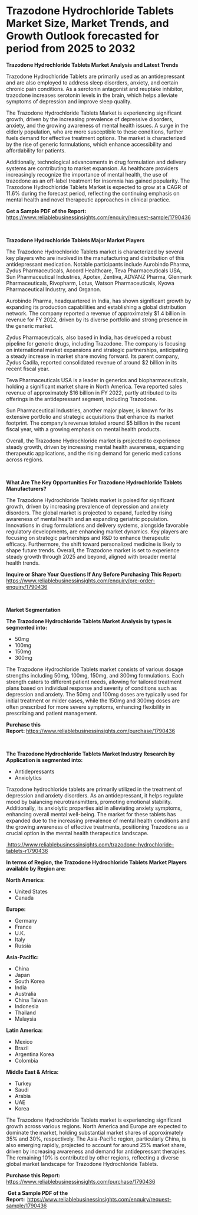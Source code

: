 <p><h1>Trazodone Hydrochloride Tablets Market Size, Market Trends, and Growth Outlook forecasted for period from 2025 to 2032</h1></p><p><strong>Trazodone Hydrochloride Tablets Market Analysis and Latest Trends</strong></p>
<p><p>Trazodone Hydrochloride Tablets are primarily used as an antidepressant and are also employed to address sleep disorders, anxiety, and certain chronic pain conditions. As a serotonin antagonist and reuptake inhibitor, trazodone increases serotonin levels in the brain, which helps alleviate symptoms of depression and improve sleep quality. </p><p>The Trazodone Hydrochloride Tablets Market is experiencing significant growth, driven by the increasing prevalence of depressive disorders, anxiety, and the growing awareness of mental health issues. A surge in the elderly population, who are more susceptible to these conditions, further fuels demand for effective treatment options. The market is characterized by the rise of generic formulations, which enhance accessibility and affordability for patients. </p><p>Additionally, technological advancements in drug formulation and delivery systems are contributing to market expansion. As healthcare providers increasingly recognize the importance of mental health, the use of trazodone as an off-label treatment for insomnia has gained popularity. The Trazodone Hydrochloride Tablets Market is expected to grow at a CAGR of 11.6% during the forecast period, reflecting the continuing emphasis on mental health and novel therapeutic approaches in clinical practice.</p></p>
<p><strong>Get a Sample PDF of the Report:&nbsp;</strong> <a href="https://www.reliablebusinessinsights.com/enquiry/request-sample/1790436?utm_campaign=2446&utm_medium=2&utm_source=Github&utm_content=ia&utm_term=19042025&utm_id=trazodone-hydrochloride-tablets">https://www.reliablebusinessinsights.com/enquiry/request-sample/1790436</a></p>
<p>&nbsp;</p>
<p><strong>Trazodone Hydrochloride Tablets Major Market Players</strong></p>
<p><p>The Trazodone Hydrochloride Tablets market is characterized by several key players who are involved in the manufacturing and distribution of this antidepressant medication. Notable participants include Aurobindo Pharma, Zydus Pharmaceuticals, Accord Healthcare, Teva Pharmaceuticals USA, Sun Pharmaceutical Industries, Apotex, Zentiva, ADVANZ Pharma, Glenmark Pharmaceuticals, Rivopharm, Lotus, Watson Pharmaceuticals, Kyowa Pharmaceutical Industry, and Organon.</p><p>Aurobindo Pharma, headquartered in India, has shown significant growth by expanding its production capabilities and establishing a global distribution network. The company reported a revenue of approximately $1.4 billion in revenue for FY 2022, driven by its diverse portfolio and strong presence in the generic market.</p><p>Zydus Pharmaceuticals, also based in India, has developed a robust pipeline for generic drugs, including Trazodone. The company is focusing on international market expansions and strategic partnerships, anticipating a steady increase in market share moving forward. Its parent company, Zydus Cadila, reported consolidated revenue of around $2 billion in its recent fiscal year.</p><p>Teva Pharmaceuticals USA is a leader in generics and biopharmaceuticals, holding a significant market share in North America. Teva reported sales revenue of approximately $16 billion in FY 2022, partly attributed to its offerings in the antidepressant segment, including Trazodone.</p><p>Sun Pharmaceutical Industries, another major player, is known for its extensive portfolio and strategic acquisitions that enhance its market footprint. The company’s revenue totaled around $5 billion in the recent fiscal year, with a growing emphasis on mental health products.</p><p>Overall, the Trazodone Hydrochloride market is projected to experience steady growth, driven by increasing mental health awareness, expanding therapeutic applications, and the rising demand for generic medications across regions.</p></p>
<p>&nbsp;</p>
<p><strong>What Are The Key Opportunities For Trazodone Hydrochloride Tablets Manufacturers?</strong></p>
<p><p>The Trazodone Hydrochloride Tablets market is poised for significant growth, driven by increasing prevalence of depression and anxiety disorders. The global market is projected to expand, fueled by rising awareness of mental health and an expanding geriatric population. Innovations in drug formulations and delivery systems, alongside favorable regulatory developments, are enhancing market dynamics. Key players are focusing on strategic partnerships and R&D to enhance therapeutic efficacy. Furthermore, the shift toward personalized medicine is likely to shape future trends. Overall, the Trazodone market is set to experience steady growth through 2025 and beyond, aligned with broader mental health trends.</p></p>
<p><strong>Inquire or Share Your Questions If Any Before Purchasing This Report:</strong> <a href="https://www.reliablebusinessinsights.com/enquiry/pre-order-enquiry/1790436?utm_campaign=2446&utm_medium=2&utm_source=Github&utm_content=ia&utm_term=19042025&utm_id=trazodone-hydrochloride-tablets">https://www.reliablebusinessinsights.com/enquiry/pre-order-enquiry/1790436</a></p>
<p>&nbsp;</p>
<p><strong>Market Segmentation</strong></p>
<p><strong>The Trazodone Hydrochloride Tablets Market Analysis by types is segmented into:</strong></p>
<p><ul><li>50mg</li><li>100mg</li><li>150mg</li><li>300mg</li></ul></p>
<p><p>The Trazodone Hydrochloride Tablets market consists of various dosage strengths including 50mg, 100mg, 150mg, and 300mg formulations. Each strength caters to different patient needs, allowing for tailored treatment plans based on individual response and severity of conditions such as depression and anxiety. The 50mg and 100mg doses are typically used for initial treatment or milder cases, while the 150mg and 300mg doses are often prescribed for more severe symptoms, enhancing flexibility in prescribing and patient management.</p></p>
<p><strong>Purchase this Report:&nbsp;</strong><a href="https://www.reliablebusinessinsights.com/purchase/1790436?utm_campaign=2446&utm_medium=2&utm_source=Github&utm_content=ia&utm_term=19042025&utm_id=trazodone-hydrochloride-tablets">https://www.reliablebusinessinsights.com/purchase/1790436</a></p>
<p>&nbsp;</p>
<p><strong>The Trazodone Hydrochloride Tablets Market Industry Research by Application is segmented into:</strong></p>
<p><ul><li>Antidepressants</li><li>Anxiolytics</li></ul></p>
<p><p>Trazodone hydrochloride tablets are primarily utilized in the treatment of depression and anxiety disorders. As an antidepressant, it helps regulate mood by balancing neurotransmitters, promoting emotional stability. Additionally, its anxiolytic properties aid in alleviating anxiety symptoms, enhancing overall mental well-being. The market for these tablets has expanded due to the increasing prevalence of mental health conditions and the growing awareness of effective treatments, positioning Trazodone as a crucial option in the mental health therapeutics landscape.</p></p>
<p><a href="https://www.reliablebusinessinsights.com/trazodone-hydrochloride-tablets-r1790436?utm_campaign=2446&utm_medium=2&utm_source=Github&utm_content=ia&utm_term=19042025&utm_id=trazodone-hydrochloride-tablets">&nbsp;https://www.reliablebusinessinsights.com/trazodone-hydrochloride-tablets-r1790436</a></p>
<p><strong>In terms of Region, the Trazodone Hydrochloride Tablets Market Players available by Region are:</strong></p>
<p>
    <p> <strong> North America: </strong>
        <ul>
            <li>United States</li>
            <li>Canada</li>
        </ul>
        </p> 
    <p> <strong> Europe: </strong>
        <ul>
            <li>Germany</li>
            <li>France</li>
            <li>U.K.</li>
            <li>Italy</li>
            <li>Russia</li>
        </ul>
        </p> 
    <p> <strong> Asia-Pacific: </strong>
        <ul>
            <li>China</li>
            <li>Japan</li>
            <li>South Korea</li>
            <li>India</li>
            <li>Australia</li>
            <li>China Taiwan</li>
            <li>Indonesia</li>
            <li>Thailand</li>
            <li>Malaysia</li>
        </ul>
        </p> 
    <p> <strong> Latin America: </strong>
        <ul>
            <li>Mexico</li>
            <li>Brazil</li>
            <li>Argentina Korea</li>
            <li>Colombia</li>
        </ul>
        </p> 
    <p> <strong> Middle East & Africa: </strong>
        <ul>
            <li>Turkey</li>
            <li>Saudi</li>
            <li>Arabia</li>
            <li>UAE</li>
            <li>Korea</li>
        </ul>
    </p>
    </p>
<p><p>The Trazodone Hydrochloride Tablets market is experiencing significant growth across various regions. North America and Europe are expected to dominate the market, holding substantial market shares of approximately 35% and 30%, respectively. The Asia-Pacific region, particularly China, is also emerging rapidly, projected to account for around 25% market share, driven by increasing awareness and demand for antidepressant therapies. The remaining 10% is contributed by other regions, reflecting a diverse global market landscape for Trazodone Hydrochloride Tablets.</p></p>
<p><strong>Purchase this Report: </strong><a href="https://www.reliablebusinessinsights.com/purchase/1790436?utm_campaign=2446&utm_medium=2&utm_source=Github&utm_content=ia&utm_term=19042025&utm_id=trazodone-hydrochloride-tablets">https://www.reliablebusinessinsights.com/purchase/1790436</a></p>
<p>&nbsp;<strong>Get a Sample PDF of the Report:&nbsp;&nbsp;</strong><a href="https://www.reliablebusinessinsights.com/enquiry/request-sample/1790436?utm_campaign=2446&utm_medium=2&utm_source=Github&utm_content=ia&utm_term=19042025&utm_id=trazodone-hydrochloride-tablets">https://www.reliablebusinessinsights.com/enquiry/request-sample/1790436</a></p>
<p><strong></strong></p>
<p><p></p><p></p><p></p></p>